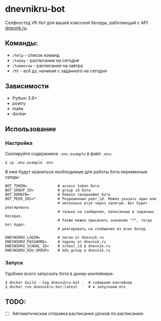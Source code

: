 # dnevnikru-bot
Селфхостед VK бот для вашей классной беседы, работающий с API [dnevnik.ru](https://dnevnik.ru). 

## Команды:
* `/help` - список команд
* `/today` - расписание на сегодня
* `/tommorow` - расписание на завтра
* `/ht` - всё дз, начиная с заданного на сегодня

## Зависимости
* Python 3.9+
* poetry
* make
* docker

## Использование
### Настройка
Скопируйте содержимое `.env.example` в файл `.env`: 
```shell
$ cp .env.example .env
```
В нем будут храниться необходимые для работы бота переменные среды:
```dotenv
BOT_TOKEN=              # access token бота
BOT_GROUP_ID=           # group id бота
BOT_DOMAIN=             # domain (юзернейм) бота
BOT_PEER_IDS=*          # Разрешенные peer_id. Можно указать один или
                        # несколько штук через запятую. Бот будет реагировать
                        # только на сообщения, написанные в заданных беседах.
                        # Также можно присвоить значение "*", тогда бот будет 
                        # реагировать на сообщения из всех бесед.

DNEVNIKRU_LOGIN=        # логин от dnevnik.ru
DNEVNIKRU_PASSWORD=     # пароль от dnevnik.ru
DNEVNIKRU_SCHOOL_ID=    # school_id в dnevnik.ru
DNEVNIKRU_EDU_GROUP=    # edu_group в dnevnik.ru
```

### Запуск
Удобнее всего запускать бота в докер-контейнере:
```shell
$ docker build --tag dnevnikru-bot .  # собираем контейнер
$ docker run dnevnikru-bot:latest     # и запускаем его
```




## TODO:
- [ ] Автоматическая отправка расписания уроков по расписанию
